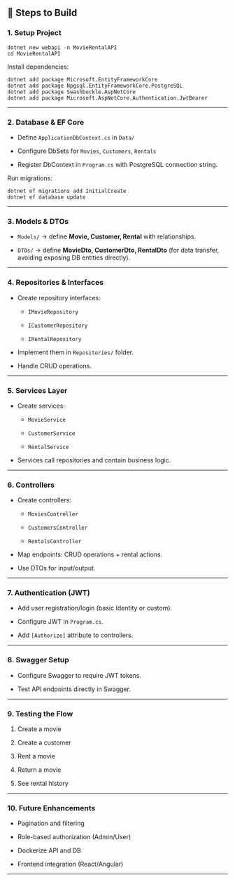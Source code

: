 🚀 Steps to Build
-----------------

### 1\. Setup Project

```
dotnet new webapi -n MovieRentalAPI
cd MovieRentalAPI

```

Install dependencies:

```
dotnet add package Microsoft.EntityFrameworkCore
dotnet add package Npgsql.EntityFrameworkCore.PostgreSQL
dotnet add package Swashbuckle.AspNetCore
dotnet add package Microsoft.AspNetCore.Authentication.JwtBearer

```

* * * * *

### 2\. Database & EF Core

-   Define `ApplicationDbContext.cs` in `Data/`

-   Configure DbSets for `Movies`, `Customers`, `Rentals`

-   Register DbContext in `Program.cs` with PostgreSQL connection string.

Run migrations:

```
dotnet ef migrations add InitialCreate
dotnet ef database update

```

* * * * *

### 3\. Models & DTOs

-   `Models/` → define **Movie, Customer, Rental** with relationships.

-   `DTOs/` → define **MovieDto, CustomerDto, RentalDto** (for data transfer, avoiding exposing DB entities directly).

* * * * *

### 4\. Repositories & Interfaces

-   Create repository interfaces:

    -   `IMovieRepository`

    -   `ICustomerRepository`

    -   `IRentalRepository`

-   Implement them in `Repositories/` folder.

-   Handle CRUD operations.

* * * * *

### 5\. Services Layer

-   Create services:

    -   `MovieService`

    -   `CustomerService`

    -   `RentalService`

-   Services call repositories and contain business logic.

* * * * *

### 6\. Controllers

-   Create controllers:

    -   `MoviesController`

    -   `CustomersController`

    -   `RentalsController`

-   Map endpoints: CRUD operations + rental actions.

-   Use DTOs for input/output.

* * * * *

### 7\. Authentication (JWT)

-   Add user registration/login (basic Identity or custom).

-   Configure JWT in `Program.cs`.

-   Add `[Authorize]` attribute to controllers.

* * * * *

### 8\. Swagger Setup

-   Configure Swagger to require JWT tokens.

-   Test API endpoints directly in Swagger.

* * * * *

### 9\. Testing the Flow

1.  Create a movie

2.  Create a customer

3.  Rent a movie

4.  Return a movie

5.  See rental history

* * * * *

### 10\. Future Enhancements

-   Pagination and filtering

-   Role-based authorization (Admin/User)

-   Dockerize API and DB

-   Frontend integration (React/Angular)

* * * * *
